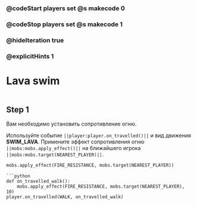 ### @codeStart players set @s makecode 0
### @codeStop players set @s makecode 1

### @hideIteration true 
### @explicitHints 1


# Lava swim

```python
```

## Step 1
Вам необходимо установить сопротивление огню. 

Используйте событие ``||player:player.on_travelled()||`` и вид движения **SWIM_LAVA**.
Примените эффект сопротивления огню ``||mobs:mobs.apply_effect()||`` на ближайшего игрока ``||mobs:mobs.target(NEAREST_PLAYER)||``.

```python
mobs.apply_effect(FIRE_RESISTANCE, mobs.target(NEAREST_PLAYER))
```

```ghost
```python
def on_travelled_walk():
    mobs.apply_effect(FIRE_RESISTANCE, mobs.target(NEAREST_PLAYER), 10)
player.on_travelled(WALK, on_travelled_walk)
```
